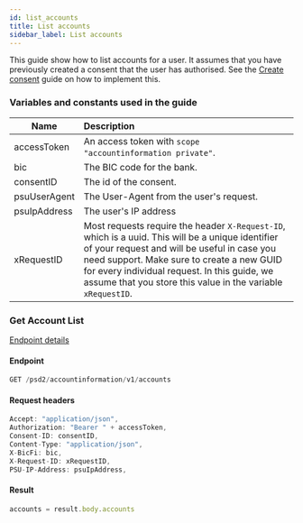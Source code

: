 ```yaml
---
id: list_accounts
title: List accounts
sidebar_label: List accounts
---
```


This guide show how to list accounts for a user. It assumes that you have previously created a consent that the user has authorised. See the [Create consent](getstarted) guide on how to implement this.

### Variables and constants used in the guide

| Name         | Description                                                                                                                                                                                                                                                             |
| ------------ | :---------------------------------------------------------------------------------------------------------------------------------------------------------------------------------------------------------------------------------------------------------------------- |
| accessToken          | An access token with `scope` `"accountinformation private"`.                                                                                                                                                                                                                |
| bic          | The BIC code for the bank.                                                                                                                                                                                                                |
| consentID          |      The id of the consent.                                                                                                                                                                                                         |
| psuUserAgent | The User-Agent from the user's request.                                                                                                                                                                                                                                 |
| psuIpAddress | The user's IP address                                                                                                                                                                                                                                                   |
| xRequestID   | Most requests require the header `X-Request-ID`, which is a uuid. This will be a unique identifier of your request and will be useful in case you need support. Make sure to create a new GUID for every individual request. In this guide, we assume that you store this value in the variable `xRequestID`. |


### Get Account List

<a href="https://docs.openpayments.io/en/openpayments-NextGenPSD2-1.3.3.html#operation/getAccountList" target="_blank">Endpoint details</a>

#### Endpoint

```javascript
GET /psd2/accountinformation/v1/accounts
```

#### Request headers

```javascript
Accept: "application/json",
Authorization: "Bearer " + accessToken,
Consent-ID: consentID,
Content-Type: "application/json",
X-BicFi: bic,
X-Request-ID: xRequestID,
PSU-IP-Address: psuIpAddress,
```

#### Result

```javascript
accounts = result.body.accounts
```